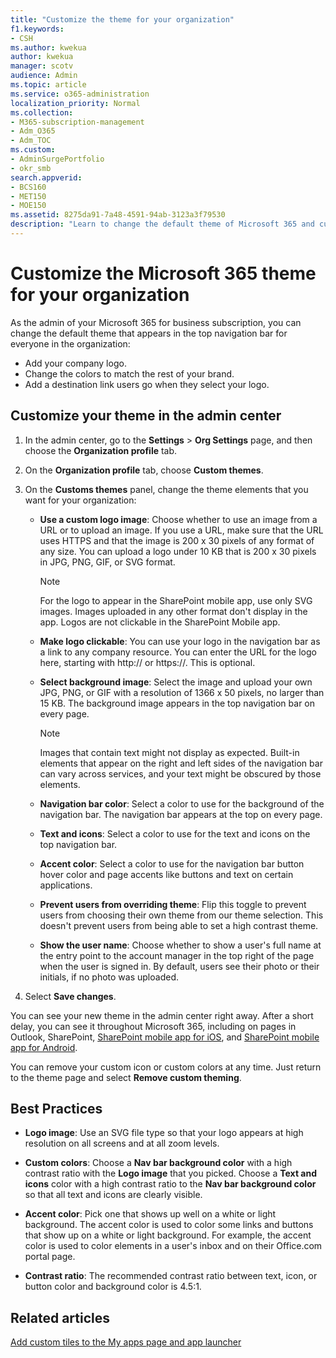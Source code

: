 ```yaml
---
title: "Customize the theme for your organization"
f1.keywords:
- CSH
ms.author: kwekua
author: kwekua
manager: scotv
audience: Admin
ms.topic: article
ms.service: o365-administration
localization_priority: Normal
ms.collection: 
- M365-subscription-management 
- Adm_O365
- Adm_TOC
ms.custom: 
- AdminSurgePortfolio
- okr_smb
search.appverid:
- BCS160
- MET150
- MOE150
ms.assetid: 8275da91-7a48-4591-94ab-3123a3f79530
description: "Learn to change the default theme of Microsoft 365 and customize it to match your company logo or color. "
---
```


# Customize the Microsoft 365 theme for your organization

As the admin of your Microsoft 365 for business subscription, you can change the default theme that appears in the top navigation bar for everyone in the organization:

- Add your company logo.
- Change the colors to match the rest of your brand.
- Add a destination link users go when they select your logo.
  
## Customize your theme in the admin center

1. In the admin center, go to the **Settings** \> **Org Settings** page, and then choose the **Organization profile** tab.

2. On the **Organization profile** tab, choose **Custom themes**.

3. On the **Customs themes** panel, change the theme elements that you want for your organization:

    - **Use a custom logo image**: Choose whether to use an image from a URL or to upload an image. If you use a URL, make sure that the URL uses HTTPS and that the image is 200 x 30 pixels of any format of any size. You can upload a logo under 10 KB that is 200 x 30 pixels in JPG, PNG, GIF, or SVG format.

      > [!NOTE]
      > For the logo to appear in the SharePoint mobile app, use only SVG images. Images uploaded in any other format don't display in the app. Logos are not clickable in the SharePoint Mobile app.

    - **Make logo clickable**: You can use your logo in the navigation bar as a link to any company resource. You can enter the URL for the logo here, starting with http:// or https://. This is optional.

    - **Select background image**: Select the image and upload your own JPG, PNG, or GIF with a resolution of 1366 x 50 pixels, no larger than 15 KB. The background image appears in the top navigation bar on every page.

      > [!NOTE]
      > Images that contain text might not display as expected. Built-in elements that appear on the right and left sides of the navigation bar can vary across services, and your text might be obscured by those elements.

    - **Navigation bar color**: Select a color to use for the background of the navigation bar. The navigation bar appears at the top on every page.

    - **Text and icons**: Select a color to use for the text and icons on the top navigation bar.

    - **Accent color**: Select a color to use for the navigation bar button hover color and page accents like buttons and text on certain applications.

    - **Prevent users from overriding theme**: Flip this toggle to prevent users from choosing their own theme from our theme selection. This doesn't prevent users from being able to set a high contrast theme.

    - **Show the user name**: Choose whether to show a user's full name at the entry point to the account manager in the top right of the page when the user is signed in. By default, users see their photo or their initials, if no photo was uploaded.

4. Select **Save changes**.

You can see your new theme in the admin center right away. After a short delay, you can see it throughout Microsoft 365, including on pages in Outlook, SharePoint, [SharePoint mobile app for iOS](https://support.microsoft.com/office/339402ce-16bb-4c97-9475-0c5375ccef7a), and [SharePoint mobile app for Android](https://support.microsoft.com/office/d875654b-fb0a-4dbe-a17a-a676cf936284).

You can remove your custom icon or custom colors at any time. Just return to the theme page and select **Remove custom theming**.
  
## Best Practices

- **Logo image**: Use an SVG file type so that your logo appears at high resolution on all screens and at all zoom levels.

- **Custom colors**: Choose a **Nav bar background color** with a high contrast ratio with the **Logo image** that you picked. Choose a **Text and icons** color with a high contrast ratio to the **Nav bar background color** so that all text and icons are clearly visible.

- **Accent color**: Pick one that shows up well on a white or light background. The accent color is used to color some links and buttons that show up on a white or light background. For example, the accent color is used to color elements in a user's inbox and on their Office.com portal page.
  
- **Contrast ratio**: The recommended contrast ratio between text, icon, or button color and background color is 4.5:1.
  
## Related articles

[Add custom tiles to the My apps page and app launcher](../manage/customize-the-app-launcher.md)